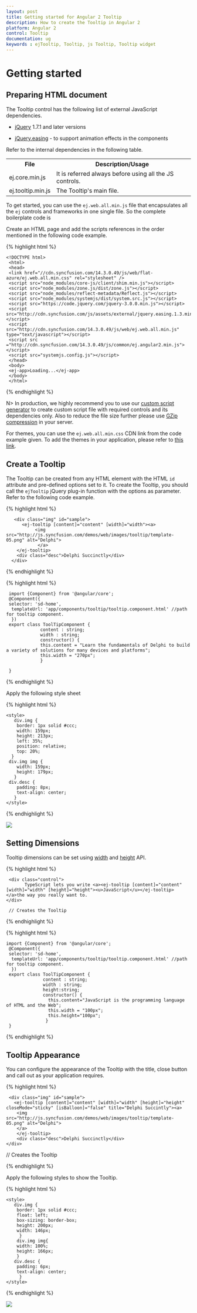 ```yaml
---
layout: post
title: Getting started for Angular 2 Tooltip
description: How to create the Tooltip in Angular 2
platform: Angular 2
control: Tooltip
documentation: ug
keywords : ejTooltip, Tooltip, js Tooltip, Tooltip widget
---
```

# Getting started

## Preparing HTML document

The Tooltip control has the following list of external JavaScript dependencies. 

* [jQuery](http://jquery.com/) 1.7.1 and later versions

* [jQuery.easing](http://gsgd.co.uk/sandbox/jquery/easing/) - to support animation effects in the components

Refer to the internal dependencies in the following table.

<table>
<tr>
<th>
File                                </th><th>
Description/Usage</th></tr>
<tr>
<td>
ej.core.min.js</td><td>
It is referred always before using all the JS controls.</td></tr>
<tr>
<td>
ej.tooltip.min.js</td><td>
The Tooltip's main file.</td></tr>
</table>

To get started, you can use the `ej.web.all.min.js` file that encapsulates all the `ej` controls and frameworks in one single file. So the complete boilerplate code is

Create an HTML page and add the scripts references in the order mentioned in the following code example.

{% highlight html %}
    
	<!DOCTYPE html>
     <html>
     <head> 
     <link href="//cdn.syncfusion.com/14.3.0.49/js/web/flat-azure/ej.web.all.min.css" rel="stylesheet" />
     <script src="node_modules/core-js/client/shim.min.js"></script>
     <script src="node_modules/zone.js/dist/zone.js"></script>
     <script src="node_modules/reflect-metadata/Reflect.js"></script>
     <script src="node_modules/systemjs/dist/system.src.js"></script>
     <script src="https://code.jquery.com/jquery-3.0.0.min.js"></script>
	 <script src="http://cdn.syncfusion.com/js/assets/external/jquery.easing.1.3.min.js"> </script>
     <script src="http://cdn.syncfusion.com/14.3.0.49/js/web/ej.web.all.min.js" type="text/javascript"></script>
     <script src ="http://cdn.syncfusion.com/14.3.0.49/js/common/ej.angular2.min.js"></script>
     <script src="systemjs.config.js"></script>
     </head>
     <body>
     <ej-app>Loading...</ej-app>
     </body>
     </html>

{% endhighlight %}

N> In production, we highly recommend you to use our [custom script generator](http://helpjs.syncfusion.com/js/include-only-the-needed-widgets)  to create custom script file with required controls and its dependencies only. Also to reduce the file size further please use [GZip compression](https://developers.google.com/web/fundamentals/performance/optimizing-content-efficiency/optimize-encoding-and-transfer?hl=en) in your server.

For themes, you can use the `ej.web.all.min.css` CDN link from the code example given. To add the themes in your application, please refer to [this link](http://help.syncfusion.com/js/theming-in-essential-javascript-components).

## Create a Tooltip

The Tooltip can be created from any HTML element with the HTML `id` attribute and pre-defined options set to it. To create the Tooltip, you should call the `ejTooltip` jQuery plug-in function with the options as parameter. Refer to the following code example.

{% highlight html %}
 
       <div class="img" id="sample">
          <ej-tooltip [content]="content" [width]="width"><a>
               <img src="http://js.syncfusion.com/demos/web/images/tooltip/template-05.png" alt="Delphi">
                </a>
		</ej-tooltip>
        <div class="desc">Delphi Succinctly</div>
      </div>

{% endhighlight %}

{% highlight html %}

     import {Component} from '@angular/core';
     @Component({
     selector: 'sd-home',
      templateUrl: 'app/components/tooltip/tooltip.component.html' //path for tooltip component.
      })
     export class ToolTipComponent {
	             content : string;
				 width : string;
				 constructor() {
                 this.content = "Learn the fundamentals of Delphi to build a variety of solutions for many devices and platforms";
				 this.width = "270px";
				 }
			   
	 }
	 
{% endhighlight %}

Apply the following style sheet

{% highlight html %}

    <style>
       div.img {
        border: 1px solid #ccc;
        width: 159px;
        height: 213px;
        left: 35%;
        position: relative;
        top: 20%;
      }
     div.img img {
        width: 159px;
        height: 179px;
       }
     div.desc {
        padding: 8px;
        text-align: center;
       }
    </style>
    
{% endhighlight %}

![](Getteing-Started_images/Getteing-Started_img1.jpeg)

## Setting Dimensions

Tooltip dimensions can be set using [width](http://help.syncfusion.com/js/api/ejtooltip#members:width) and [height](http://help.syncfusion.com/js/api/ejtooltip#members:height) API.

{% highlight html %}
 
     <div class="control">
           TypeScript lets you write <a><ej-tooltip [content]="content" [width]="width" [height]="height"><u>JavaScript</u></ej-tooltip></a>the way you really want to.
    </div>
     
	 // Creates the Tooltip

{% endhighlight %}

{% highlight html %}

    import {Component} from '@angular/core';
     @Component({
     selector: 'sd-home',
      templateUrl: 'app/components/tooltip/tooltip.component.html' //path for tooltip component.
      })
     export class ToolTipComponent {
	              content : string;
				  width : string;
				  height:string;
				  constructor() {
                    this.content="JavaScript is the programming language of HTML and the Web";
				    this.width = "100px";
                    this.height="100px";
				   }
	 }
	 
{% endhighlight %}

## Tooltip Appearance 

You can configure the appearance of the Tooltip with the title, close button and call out as your application requires.

{% highlight html %}
 
     <div class="img" id="sample">
       <ej-tooltip [content]="content" [width]="width" [height]="height" closeMode="sticky" [isBalloon]="false" title="Delphi Succintly"><a>
        <img src="http://js.syncfusion.com/demos/web/images/tooltip/template-05.png" alt="Delphi">
        </a>
		</ej-tooltip>
        <div class="desc">Delphi Succinctly</div>
    </div>

// Creates the Tooltip
    
{% endhighlight %}

Apply the following styles to show the Tooltip.

{% highlight html %}

    <style>
       div.img {
        border: 1px solid #ccc;
        float: left;
        box-sizing: border-box;
        height: 200px;
        width: 146px;
         }
        div.img img{
        width: 100%;
        height: 166px;
        }
       div.desc {
        padding: 6px;
        text-align: center;
         }
    </style>
    
{% endhighlight %}

![](Getteing-Started_images/Getteing-Started_img2.jpeg)

